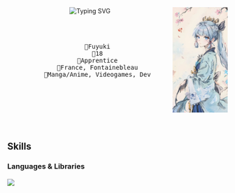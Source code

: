 <div align="center">
  <img src="./images/ayaka.png" width="25%" align="right">
  <picture>
    <source align="top" media="(prefers-color-scheme: dark)" srcset="https://readme-typing-svg.herokuapp.com?font=Fira+Code&pause=1000&color=D18FF7&multiline=true&random=false&width=435&center=true&lines=Hello%2C+I'm+Fuyuki+;Dev%2C+Anime+and+Genshin+enthusiast">
    <img align="top" src="https://readme-typing-svg.herokuapp.com?font=Fira+Code&pause=1000&color=B74FBD&center=true&multiline=true&random=false&width=435&lines=Hello%2C+I'm+Fuyuki+;Dev%2C+Anime+and+Genshin+enthusiast" alt="Typing SVG" />
  </picture>
  <br><br><br><br>
  <pre>
    🥀Fuyuki
    🥀18
    🥀Apprentice
    🥀France, Fontainebleau
    🥀Manga/Anime, Videogames, Dev
  </pre>
  <br><br><br><br><br>

</div>

## Skills
### Languages & Libraries
<img align="center" src="https://skillicons.dev/icons?i=js,ts,html,css,rust,svelte">
